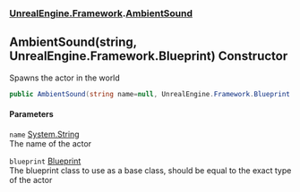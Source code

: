 ### [UnrealEngine.Framework](./UnrealEngine-Framework.md 'UnrealEngine.Framework').[AmbientSound](./AmbientSound.md 'UnrealEngine.Framework.AmbientSound')
## AmbientSound(string, UnrealEngine.Framework.Blueprint) Constructor
Spawns the actor in the world  
```csharp
public AmbientSound(string name=null, UnrealEngine.Framework.Blueprint blueprint=null);
```
#### Parameters
<a name='UnrealEngine-Framework-AmbientSound-AmbientSound(string_UnrealEngine-Framework-Blueprint)-name'></a>
`name` [System.String](https://docs.microsoft.com/en-us/dotnet/api/System.String 'System.String')  
The name of the actor  
  
<a name='UnrealEngine-Framework-AmbientSound-AmbientSound(string_UnrealEngine-Framework-Blueprint)-blueprint'></a>
`blueprint` [Blueprint](./Blueprint.md 'UnrealEngine.Framework.Blueprint')  
The blueprint class to use as a base class, should be equal to the exact type of the actor  
  
